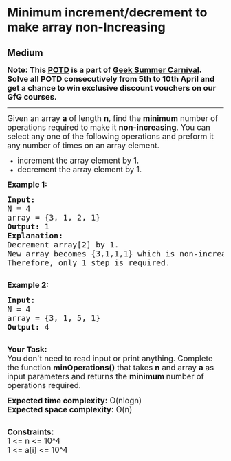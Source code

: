 # Minimum increment/decrement to make array non-Increasing
## Medium
<div class="problems_problem_content__Xm_eO"><p><span style="font-size:18px"><strong>Note: This&nbsp;<a href="http://practice.geeksforgeeks.org/problem-of-the-day">POTD</a>&nbsp;is a part of&nbsp;<a href="https://practice.geeksforgeeks.org/summer-carnival-2022?utm_source=potd&amp;utm_medium=problempage&amp;utm_campaign=gsc22">Geek Summer Carnival</a>. Solve all POTD consecutively from 5th to 10th April and get a chance to win exclusive discount vouchers on our GfG courses.</strong></span></p>

<hr>
<p><span style="font-size:18px">Given an array <strong>a</strong> of length <strong>n</strong>, find the <strong>minimum</strong> number of operations required to make it <strong>non-increasing</strong>.&nbsp;You can select any one of the following operations and preform it any number of times on an array element.</span></p>

<ul>
	<li><span style="font-size:18px">increment the array element by 1.</span></li>
	<li><span style="font-size:18px">decrement the array element by 1.&nbsp;</span></li>
</ul>

<p><strong><span style="font-size:18px">Example 1:</span></strong></p>

<pre><strong><span style="font-size:18px">Input:</span></strong>
<span style="font-size:18px">N = 4 
array = {3, 1, 2, 1}</span>
<span style="font-size:18px"><strong>Output:</strong> 1</span>
<span style="font-size:18px"><strong>Explanation: </strong>
Decrement array[2] by 1. 
New array becomes {3,1,1,1} which is non-increasing. 
Therefore, only 1 step is required. </span></pre>

<p><br>
<span style="font-size:18px"><strong>Example 2:</strong></span></p>

<pre><strong><span style="font-size:18px">Input:</span></strong>
<span style="font-size:18px">N = 4 
array = {3, 1, 5, 1}</span>
<span style="font-size:18px"><strong>Output:</strong> 4</span></pre>

<p><br>
<span style="font-size:18px"><strong>Your Task:</strong><br>
You don't need to read input or print anything. Complete the function <strong>minOperations()</strong> that takes <strong>n</strong>&nbsp;and array <strong>a</strong> as input parameters and returns the <strong>minimum </strong>number of operations required.&nbsp;</span></p>

<p><span style="font-size:18px"><strong>Expected time complexity:</strong> O(nlogn)<br>
<strong>Expected space complexity:</strong> O(n)</span></p>

<p><br>
<span style="font-size:18px"><strong>Constraints:</strong><br>
1 &lt;= n&nbsp;&lt;= 10^4<br>
1 &lt;= a[i] &lt;= 10^4</span></p>
</div>
